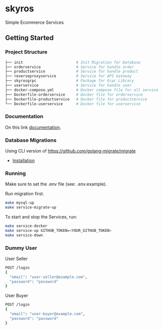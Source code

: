# skyros

Simple Ecommerce Services

## Getting Started

### Project Structure

```bash
├── init                        # Init Migration for Database
├── orderservice                # Service for handle order
├── productservice              # Service for handle product
├── reverseproxyservice         # Service for API Gateway
├── skyrosgrpc                  # Package for Grpc Library
├── userservice                 # Service for handle user
├── docker-compose.yml          # Docker compose file for all service
├── Dockerfile-orderservice     # Docker file for orderservice
├── Dockerfile-productservice   # Docker file for productservice
└── Dockerfile-userservice      # Docker file for userservice
```

### Documentation

On this link [documentation](https://app.swaggerhub.com/apis-docs/situmorangbastian/skyros/1.0.0).

### Database Migrations

Using CLI version of <https://github.com/golang-migrate/migrate>

* [Installation](https://github.com/golang-migrate/migrate/tree/master/cmd/migrate)

### Running

Make sure to set the .env file (see: .env.example).

Run migration first.

```bash
make mysql-up
make service-migrate-up
```

To start and stop the Services, run:

```bash
make service-docker
make service-up GITHUB_TOKEN=<YOUR_GITHUB_TOKEN>
make service-down
```

### Dummy User

User Seller

```bash
POST /login
{
  "email": "user-seller@example.com",
  "password": "password"
}
```

User Buyer

```bash
POST /login
{
  "email": "user-buyer@example.com",
  "password": "password"
}
```
